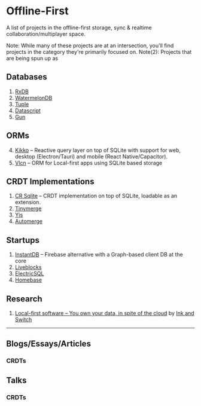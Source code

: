 # Offline-First

A list of projects in the offline-first storage, sync & realtime collaboration/multiplayer space.

Note: While many of these projects are at an intersection, you'll find projects in the category they're primarily focused on.
Note(2): Projects that are being spun up as 

## Databases

1. [RxDB](https://github.com/pubkey/rxdb)
2. [WatermelonDB](https://github.com/Nozbe/WatermelonDB)
3. [Tuple](https://github.com/ccorcos/tuple-database)
4. [Datascript](https://github.com/tonsky/datascript)
5. [Gun](https://github.com/amark/gun)

## ORMs
4. [Kikko](https://github.com/kikko-land/kikko) – Reactive query layer on top of SQLite with support for web, desktop (Electron/Tauri) and mobile (React Native/Capacitor).
5. [Vlcn](https://github.com/vlcn-io/vlcn-orm) – ORM for Local-first apps using SQLite based storage

## CRDT Implementations

1. [CR Sqlite](https://github.com/vlcn-io/cr-sqlite) – CRDT implementation on top of SQLite, loadable as an extension.
2. [Tinymerge](https://github.com/siliconjungle/tiny-merge)
3. [Yjs](https://github.com/yjs/yjs)
4. [Automerge](https://github.com/automerge/automerge)


## Startups

1. [InstantDB](https://instantdb.com) – Firebase alternative with a Graph-based client DB at the core
2. [Liveblocks](https://liveblocks.io)
3. [ElectricSQL](https://electric-sql.com/)
4. [Homebase](https://homebase.io/)

## Research

1. [Local-first software – You own your data, in spite of the cloud](https://www.inkandswitch.com/local-first/) by [Ink and Switch](https://www.inkandswitch.com)

---

## Blogs/Essays/Articles

### CRDTs

## Talks

### CRDTs
